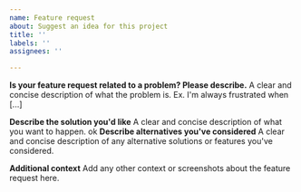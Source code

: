 ```yaml
---
name: Feature request
about: Suggest an idea for this project
title: ''
labels: ''
assignees: ''

---
```


**Is your feature request related to a problem? Please describe.**
A clear and concise description of what the problem is. Ex. I'm always frustrated when [...]

**Describe the solution you'd like**
A clear and concise description of what you want to happen.
ok
**Describe alternatives you've considered**
A clear and concise description of any alternative solutions or features you've considered.

**Additional context**
Add any other context or screenshots about the feature request here.
